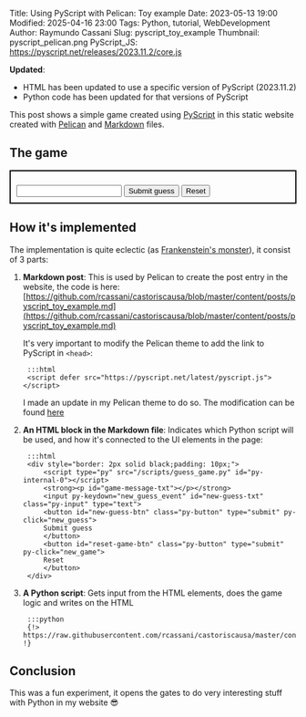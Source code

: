 Title: Using PyScript with Pelican: Toy example
Date: 2023-05-13 19:00
Modified: 2025-04-16 23:00
Tags: Python, tutorial, WebDevelopment
Author: Raymundo Cassani
Slug: pyscript_toy_example
Thumbnail: pyscript_pelican.png
PyScript_JS: https://pyscript.net/releases/2023.11.2/core.js

**Updated**:
* HTML has been updated to use a specific version of PyScript (2023.11.2)
* Python code has been updated for that versions of PyScript

This post shows a simple game created using [PyScript](https://pyscript.net/) in this static website created with [Pelican](https://docs.getpelican.com/en/latest/) and [Markdown](https://en.wikipedia.org/wiki/Markdown) files.

## The game
<p></p>
<div style="border: 2px solid black;padding: 10px;">
  <script type="py" src="/scripts/guess_game.py" id="py-internal-0"></script>
  <strong><p id="game-message-txt"></p></strong>
  <input py-keydown="new_guess_event" id="new-guess-txt" class="py-input" type="text">
  <button id="new-guess-btn" class="py-button" type="submit" py-click="new_guess">
  Submit guess
  </button>
  <button id="reset-game-btn" class="py-button" type="submit" py-click="new_game">
  Reset
  </button>
</div>
<p></p>

## How it's implemented
The implementation is quite eclectic (as [Frankenstein's monster](https://en.wikipedia.org/wiki/Frankenstein%27s_monster)), it consist of 3 parts:

1. **Markdown post**: This is used by Pelican to create the post entry in the website, the code is here:
    [https://github.com/rcassani/castoriscausa/blob/master/content/posts/pyscript_toy_example.md](https://github.com/rcassani/castoriscausa/blob/master/content/posts/pyscript_toy_example.md)

    It's very important to modify the Pelican theme to add the link to PyScript in `<head>`:

        :::html
        <script defer src="https://pyscript.net/latest/pyscript.js"></script>

    I made an update in my Pelican theme to do so. The modification can be found [here](https://github.com/rcassani/pelican-kis/commit/a6d975444b47696c49b5170d06d7e659a195e4d5)


2. **An HTML block in the Markdown file**: Indicates which Python script will be used, and how it's connected to the UI elements in the page:

        :::html
        <div style="border: 2px solid black;padding: 10px;">
            <script type="py" src="/scripts/guess_game.py" id="py-internal-0"></script>
            <strong><p id="game-message-txt"></p></strong>
            <input py-keydown="new_guess_event" id="new-guess-txt" class="py-input" type="text">
            <button id="new-guess-btn" class="py-button" type="submit" py-click="new_guess">
            Submit guess
            </button>
            <button id="reset-game-btn" class="py-button" type="submit" py-click="new_game">
            Reset
            </button>
        </div>

3. **A Python script**: Gets input from the HTML elements, does the game logic and writes on the HTML

        :::python
        {!> https://raw.githubusercontent.com/rcassani/castoriscausa/master/content/scripts/guess_game.py !}

## Conclusion
This was a fun experiment, it opens the gates to do very interesting stuff with Python in my website 😎
